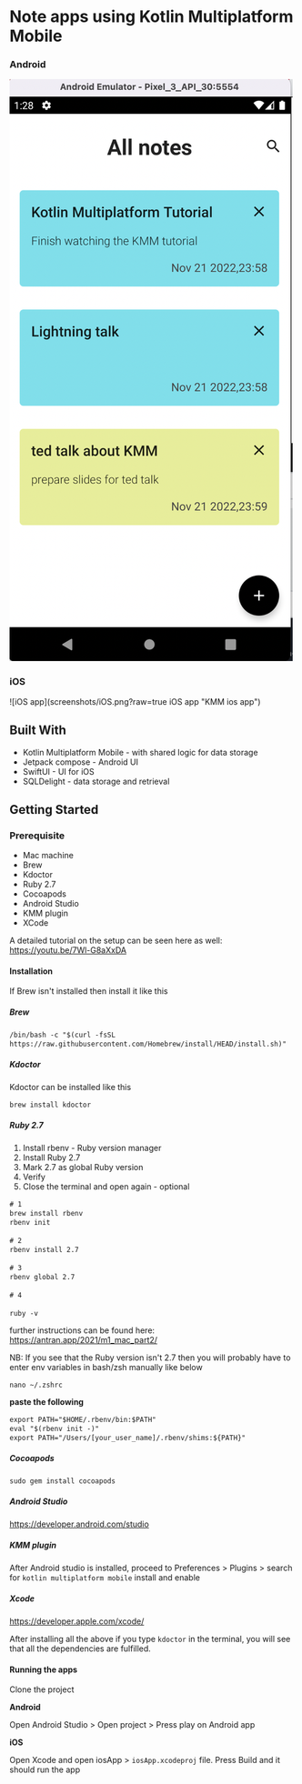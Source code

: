 # Note apps using Kotlin Multiplatform Mobile

### Android

![Android app](screenshots/android.png?raw=true "kmm android app")

### iOS

![iOS app](screenshots/iOS.png?raw=true iOS app "KMM ios app")

## Built With

* Kotlin Multiplatform Mobile - with shared logic for data storage
* Jetpack compose - Android UI
* SwiftUI - UI for iOS
* SQLDelight - data storage and retrieval

## Getting Started

### Prerequisite
* Mac machine
* Brew
* Kdoctor
* Ruby 2.7
* Cocoapods
* Android Studio
* KMM plugin
* XCode

A detailed tutorial on the setup can be seen here as well: https://youtu.be/7Wl-G8aXxDA 
#### Installation

If Brew isn't installed then install it like this

##### Brew
```console
/bin/bash -c "$(curl -fsSL https://raw.githubusercontent.com/Homebrew/install/HEAD/install.sh)"
```
##### Kdoctor
Kdoctor can be installed like this

```console
brew install kdoctor
```

##### Ruby 2.7

1. Install rbenv - Ruby version manager
2. Install Ruby 2.7
3. Mark 2.7 as global Ruby version
4. Verify
5. Close the terminal and open again - optional

```console
# 1
brew install rbenv
rbenv init

# 2
rbenv install 2.7

# 3
rbenv global 2.7

# 4

ruby -v
```
further instructions can be found here: https://antran.app/2021/m1_mac_part2/ 

NB: If you see that the Ruby version isn't 2.7 then you will probably have to enter env variables in bash/zsh manually like below
```console
nano ~/.zshrc
```
**paste the following** 
```console
export PATH="$HOME/.rbenv/bin:$PATH"
eval "$(rbenv init -)"
export PATH="/Users/[your_user_name]/.rbenv/shims:${PATH}"
```

##### Cocoapods

```console
sudo gem install cocoapods
```

##### Android Studio

https://developer.android.com/studio 

##### KMM plugin

After Android studio is installed, proceed to Preferences > Plugins > search for `kotlin multiplatform mobile` install and enable

##### Xcode

https://developer.apple.com/xcode/ 

After installing all the above if you type `kdoctor` in the terminal, you will see that all the dependencies are fulfilled.

#### Running the apps

Clone the project

**Android**

Open Android Studio > Open project > Press play on Android app

**iOS**

Open Xcode and open iosApp > `iosApp.xcodeproj` file. Press Build and it should run the app
